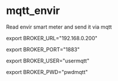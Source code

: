 # mqtt_envir

Read envir smart meter and send it via mqtt

export BROKER_URL="192.168.0.200"

export BROKER_PORT="1883"

export BROKER_USER="usermqtt"

export BROKER_PWD="pwdmqtt"


